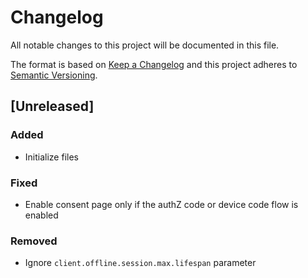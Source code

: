 # Changelog

All notable changes to this project will be documented in this file.

The format is based on [Keep a Changelog](https://keepachangelog.com/en/1.0.0/)
and this project adheres to [Semantic Versioning](https://semver.org/spec/v2.0.0.html).

## [Unreleased]

### Added

- Initialize files

### Fixed

- Enable consent page only if the authZ code or device code flow is enabled

### Removed

- Ignore `client.offline.session.max.lifespan` parameter
